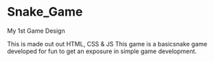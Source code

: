 # Snake_Game
My 1st Game Design

This is made out out HTML, CSS & JS
This game is a basicsnake game developed for fun to get an exposure in simple game development. 
